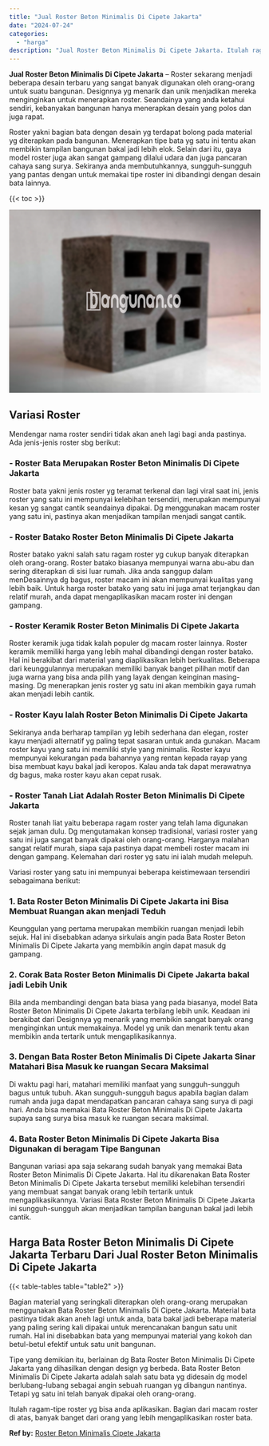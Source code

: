 ```yaml
---
title: "Jual Roster Beton Minimalis Di Cipete Jakarta"
date: "2024-07-24"
categories: 
  - "harga"
description: "Jual Roster Beton Minimalis Di Cipete Jakarta. Itulah ragam-tipe roster yg bisa anda aplikasikan. Bagian dari macam roster di atas, banyak banget dari orang..."
---
```


**Jual Roster Beton Minimalis Di Cipete Jakarta** – Roster sekarang menjadi beberapa desain terbaru yang sangat banyak digunakan oleh orang-orang untuk suatu bangunan. Designnya yg menarik dan unik menjadikan mereka menginginkan untuk menerapkan roster. Seandainya yang anda ketahui sendiri, kebanyakan bangunan hanya menerapkan desain yang polos dan juga rapat.

Roster yakni bagian bata dengan desain yg terdapat bolong pada material yg diterapkan pada bangunan. Menerapkan tipe bata yg satu ini tentu akan membikin tampilan bangunan bakal jadi lebih elok. Selain dari itu, gaya model roster juga akan sangat gampang dilalui udara dan juga pancaran cahaya sang surya. Sekiranya anda membutuhkannya, sungguh-sungguh yang pantas dengan untuk memakai tipe roster ini dibandingi dengan desain bata lainnya.

{{< toc >}}

![Jual Roster Beton Minimalis Di Cipete Jakarta](/images/bata-roster-minimalis-18.png)

## Variasi Roster

Mendengar nama roster sendiri tidak akan aneh lagi bagi anda pastinya. Ada jenis-jenis roster sbg berikut:

### \- Roster Bata Merupakan Roster Beton Minimalis Di Cipete Jakarta

Roster bata yakni jenis roster yg teramat terkenal dan lagi viral saat ini, jenis roster yang satu ini mempunyai kelebihan tersendiri, merupakan mempunyai kesan yg sangat cantik seandainya dipakai. Dg menggunakan macam roster yang satu ini, pastinya akan menjadikan tampilan menjadi sangat cantik.

### \- Roster Batako Roster Beton Minimalis Di Cipete Jakarta

Roster batako yakni salah satu ragam roster yg cukup banyak diterapkan oleh orang-orang. Roster batako biasanya mempunyai warna abu-abu dan sering diterapkan di sisi luar rumah. Jika anda sanggup dalam menDesainnya dg bagus, roster macam ini akan mempunyai kualitas yang lebih baik. Untuk harga roster batako yang satu ini juga amat terjangkau dan relatif murah, anda dapat mengaplikasikan macam roster ini dengan gampang.

### \- Roster Keramik Roster Beton Minimalis Di Cipete Jakarta

Roster keramik juga tidak kalah populer dg macam roster lainnya. Roster keramik memiliki harga yang lebih mahal dibandingi dengan roster batako. Hal ini berakibat dari material yang diaplikasikan lebih berkualitas. Beberapa dari keunggulannya merupakan memiliki banyak banget pilihan motif dan juga warna yang bisa anda pilih yang layak dengan keinginan masing-masing. Dg menerapkan jenis roster yg satu ini akan membikin gaya rumah akan menjadi lebih cantik.

### \- Roster Kayu Ialah Roster Beton Minimalis Di Cipete Jakarta

Sekiranya anda berharap tampilan yg lebih sederhana dan elegan, roster kayu menjadi alternatif yg paling tepat sasaran untuk anda gunakan. Macam roster kayu yang satu ini memiliki style yang minimalis. Roster kayu mempunyai kekurangan pada bahannya yang rentan kepada rayap yang bisa membuat kayu bakal jadi keropos. Kalau anda tak dapat merawatnya dg bagus, maka roster kayu akan cepat rusak.

### \- Roster Tanah Liat Adalah Roster Beton Minimalis Di Cipete Jakarta

Roster tanah liat yaitu beberapa ragam roster yang telah lama digunakan sejak jaman dulu. Dg mengutamakan konsep tradisional, variasi roster yang satu ini juga sangat banyak dipakai oleh orang-orang. Harganya malahan sangat relatif murah, siapa saja pastinya dapat membeli roster macam ini dengan gampang. Kelemahan dari roster yg satu ini ialah mudah melepuh.

Variasi roster yang satu ini mempunyai beberapa keistimewaan tersendiri sebagaimana berikut:

### 1\. Bata Roster Beton Minimalis Di Cipete Jakarta ini Bisa Membuat Ruangan akan menjadi Teduh

Keunggulan yang pertama merupakan membikin ruangan menjadi lebih sejuk. Hal ini disebabkan adanya sirkulais angin pada Bata Roster Beton Minimalis Di Cipete Jakarta yang membikin angin dapat masuk dg gampang.

### 2\. Corak Bata Roster Beton Minimalis Di Cipete Jakarta bakal jadi Lebih Unik

Bila anda membandingi dengan bata biasa yang pada biasanya, model Bata Roster Beton Minimalis Di Cipete Jakarta terbilang lebih unik. Keadaan ini berakibat dari Designnya yg menarik yang membikin sangat banyak orang menginginkan untuk memakainya. Model yg unik dan menarik tentu akan membikin anda tertarik untuk mengaplikasikannya.

### 3\. Dengan Bata Roster Beton Minimalis Di Cipete Jakarta Sinar Matahari Bisa Masuk ke ruangan Secara Maksimal

Di waktu pagi hari, matahari memiliki manfaat yang sungguh-sungguh bagus untuk tubuh. Akan sungguh-sungguh bagus apabila bagian dalam rumah anda juga dapat mendapatkan pancaran cahaya sang surya di pagi hari. Anda bisa memakai Bata Roster Beton Minimalis Di Cipete Jakarta supaya sang surya bisa masuk ke ruangan secara maksimal.

### 4\. Bata Roster Beton Minimalis Di Cipete Jakarta Bisa Digunakan di beragam Tipe Bangunan

Bangunan variasi apa saja sekarang sudah banyak yang memakai Bata Roster Beton Minimalis Di Cipete Jakarta. Hal itu dikarenakan Bata Roster Beton Minimalis Di Cipete Jakarta tersebut memiliki kelebihan tersendiri yang membuat sangat banyak orang lebih tertarik untuk mengaplikasikannya. Variasi Bata Roster Beton Minimalis Di Cipete Jakarta ini sungguh-sungguh akan menjadikan tampilan bangunan bakal jadi lebih cantik.

## Harga Bata Roster Beton Minimalis Di Cipete Jakarta Terbaru Dari Jual Roster Beton Minimalis Di Cipete Jakarta

{{< table-tables table="table2" >}}

Bagian material yang seringkali diterapkan oleh orang-orang merupakan menggunakan Bata Roster Beton Minimalis Di Cipete Jakarta. Material bata pastinya tidak akan aneh lagi untuk anda, bata bakal jadi beberapa material yang paling sering kali dipakai untuk merencanakan bangun satu unit rumah. Hal ini disebabkan bata yang mempunyai material yang kokoh dan betul-betul efektif untuk satu unit bangunan.

Tipe yang demikian itu, berlainan dg Bata Roster Beton Minimalis Di Cipete Jakarta yang dihasilkan dengan design yg berbeda. Bata Roster Beton Minimalis Di Cipete Jakarta adalah salah satu bata yg didesain dg model berlubang-lubang sebagai angin sebuah ruangan yg dibangun nantinya. Tetapi yg satu ini telah banyak dipakai oleh orang-orang.

Itulah ragam-tipe roster yg bisa anda aplikasikan. Bagian dari macam roster di atas, banyak banget dari orang yang lebih mengaplikasikan roster bata.

**Ref by:** [Roster Beton Minimalis Cipete Jakarta](https://id.wikipedia.org/wiki/Roster)
